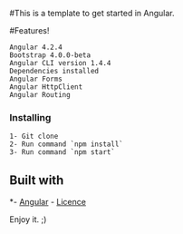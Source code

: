#This is a template to get started in Angular.

#Features!
```
Angular 4.2.4
Bootstrap 4.0.0-beta
Angular CLI version 1.4.4
Dependencies installed
Angular Forms
Angular HttpClient
Angular Routing
```
### Installing
```
1- Git clone
2- Run command `npm install`
3- Run command `npm start`
```
## Built with

*- [Angular](https://github.com/angular/angular) - [Licence](https://opensource.org/licenses/MIT) 

 Enjoy it. ;)



